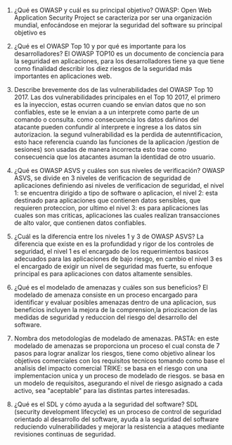 1.	¿Qué es OWASP y cuál es su principal objetivo?
OWASP: Open Web Application Security Project se caracteriza por ser una organización mundial, enfocándose en mejorar la seguridad del software su principal objetivo es 

2.	¿Qué es el OWASP Top 10 y por qué es importante para los desarrolladores?
El OWASP TOP10 es un documento de conciencia para la seguridad en aplicaciones, para los desarrolladores tiene  ya que tiene como finalidad describir los diez riesgos de la seguridad más importantes en aplicaciones web.

3.	Describe brevemente dos de las vulnerabilidades del OWASP Top 10 2017.
Las dos vulnerabilidades principales en el Top 10 2017, el primero es la inyeccion, estas ocurren cuando se envian datos que no son confiables, este se le envian a a un interprete como parte de un comando o consulta. como consecuencia los datos dañinos del atacante pueden confundir al interprete e ingrese a los datos sin autorizacion. la segund vulnerabilidad es la perdida de autenntificacion, esto hace referencia cuando las funciones de la aplicacion /gestion de sesiones) son usadas de manera incorrecta esto trae como consecuencia que los atacantes asuman la identidad de otro usuario. 

4.	¿Qué es OWASP ASVS y cuáles son sus niveles de verificación? 
OWASP ASVS, se divide en 3 niveles de verificacion de seguridad de aplicaciones definiendo asi niveles de verificacion de seguridad, el nivel 1: se encuentra dirigido a tipo de software o aplicacion, el nivel 2: esta destinado para aplicaciones que contienen datos sensibles, que requieren proteccion, por ultimo el nivel 3: es para aplicaciones las cuales son mas criticas, aplicaciones las cuales realizan transacciones de alto valor, que contienen datos confiables.

5.	¿Cuál es la diferencia entre los niveles 1 y 3 de OWASP ASVS? 
La diferencia que existe en es la profundidad y rigor de los controles de seguridad, el nivel 1 es el encargado de los requerimientos basicos adecuados para las aplicaciones de bajo riesgo, en cambio el nivel 3 es el encargado de exigir un nivel de seguridad mas fuerte, su enfoque principal es para aplicaciones con datos altamente sensibles.

6.	¿Qué es el modelado de amenazas y cuáles son sus beneficios? 
El modelado de amenaza consiste en un proceso encargado para identificar y evaluar posibles amenazas dentro de una aplicacion, sus beneficios incluyen la mejora de la comprension,la priozicacion de las medidas de seguridad y reduccion del riesgo del desarrollo del software.

7.  Nombra dos metodologías de modelado de amenazas.
PASTA: en este modelado de amenazas se proporciona un proceso el cual consta de 7 pasos para lograr analizar los riesgos, tiene como objetivo alinear los objetivos comerciales con los requisitos tecnicos tomando como base el analisis del impacto comercial TRIKE: se basa en el riesgo con una implementacion unica y un proceso de modelado de riesgos. se basa en un modelo de requisitos, asegurando el nivel de riesgo asignado a cada activo, sea "aceptable" para las distintas partes interesadas. 

8.	¿Qué es el SDL y cómo ayuda a la seguridad del software?
SDL (security development lifecycle) es un proceso de control de seguridad orientado al desarrollo del software, ayuda a la seguridad del software reduciendo vulnerabilidades y mejorar la resistencia a ataques mediante revisiones continuas de seguridad. 
